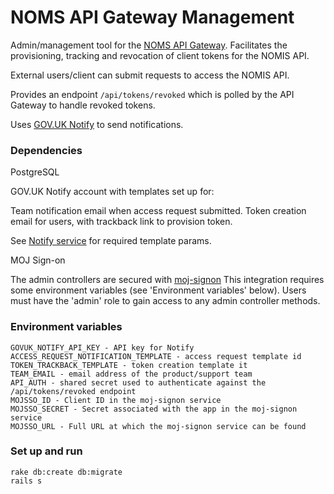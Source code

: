 # NOMS API Gateway Management

Admin/management tool for the [NOMS API Gateway](https://github.com/ministryofjustice/noms-api-gateway). Facilitates the provisioning, tracking and revocation of client tokens for the NOMIS API.

External users/client can submit requests to access the NOMIS API.

Provides an endpoint ```/api/tokens/revoked``` which is polled by the API Gateway to handle revoked tokens.

Uses [GOV.UK Notify](https://www.gov.uk/government/publications/govuk-notify/govuk-notify) to send notifications.

### Dependencies

PostgreSQL

GOV.UK Notify account with templates set up for:

Team notification email when access request submitted.
Token creation email for users, with trackback link to provision token.

See [Notify service](https://github.com/ministryofjustice/noms-api-gateway-management/blob/master/app/services/notify.rb) for required template params.

MOJ Sign-on

The admin controllers are secured with [moj-signon](https://github.com/ministryofjustice/moj-signon)
This integration requires some environment variables (see 'Environment variables' below).
Users must have the 'admin' role to gain access to any admin controller methods.

### Environment variables

    GOVUK_NOTIFY_API_KEY - API key for Notify
    ACCESS_REQUEST_NOTIFICATION_TEMPLATE - access request template id
    TOKEN_TRACKBACK_TEMPLATE - token creation template it
    TEAM_EMAIL - email address of the product/support team
    API_AUTH - shared secret used to authenticate against the /api/tokens/revoked endpoint
    MOJSSO_ID - Client ID in the moj-signon service
    MOJSSO_SECRET - Secret associated with the app in the moj-signon service
    MOJSSO_URL - Full URL at which the moj-signon service can be found

### Set up and run

    rake db:create db:migrate
    rails s
